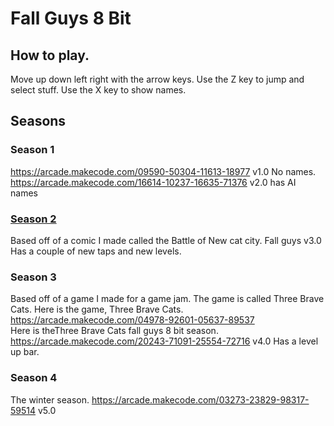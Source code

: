 # Fall Guys 8 Bit

## How to play. 
Move up down left right with the arrow keys.
Use the Z key to jump and select stuff.
Use the X key to show names.

## Seasons
 
### Season 1
https://arcade.makecode.com/09590-50304-11613-18977
v1.0 No names. 
https://arcade.makecode.com/16614-10237-16635-71376
v2.0 has AI names

### [Season 2](https://arcade.makecode.com/70851-32310-43264-30415)

Based off of a comic I made called the Battle of New cat city.
Fall guys v3.0 Has a couple of new taps and new levels.

### Season 3  
Based off of a game I made for a game jam. The game is called Three Brave Cats. 
Here is the game, Three Brave Cats. 
 https://arcade.makecode.com/04978-92601-05637-89537  
Here is theThree Brave Cats fall guys 8 bit season.
https://arcade.makecode.com/20243-71091-25554-72716
v4.0 Has a level up bar. 

### Season 4
The winter season. 
https://arcade.makecode.com/03273-23829-98317-59514
v5.0

